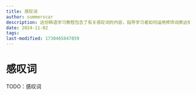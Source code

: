 ```yaml
---
title: 感叹词
author: summerscar
description: 这份韩语学习教程包含了有关感叹词的内容，指导学习者如何运用修饰词表达情感与惊讶。
date: 2024-11-02
tags:
last-modified: 1730465847859
---
```


# 感叹词

TODO：感叹词
